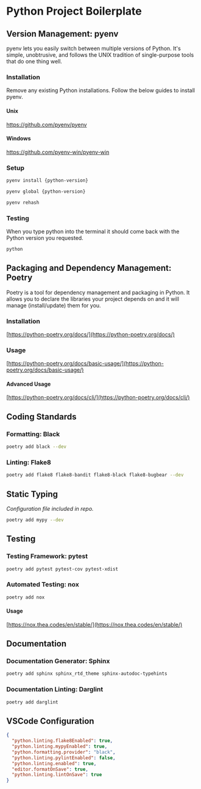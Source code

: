 # Python Project Boilerplate

## Version Management: pyenv

pyenv lets you easily switch between multiple versions of Python. It's simple, unobtrusive, and follows the UNIX tradition of single-purpose tools that do one thing well.

### Installation

Remove any existing Python installations. Follow the below guides to install pyenv.

#### Unix

https://github.com/pyenv/pyenv

#### Windows

https://github.com/pyenv-win/pyenv-win

### Setup

```bash
pyenv install {python-version}

pyenv global {python-version}

pyenv rehash
```

### Testing

When you type python into the terminal it should come back with the Python version you requested.

```bash
python
```

## Packaging and Dependency Management: Poetry

Poetry is a tool for dependency management and packaging in Python. It allows you to declare the libraries your project depends on and it will manage (install/update) them for you.

### Installation

[https://python-poetry.org/docs/](https://python-poetry.org/docs/)

### Usage

[https://python-poetry.org/docs/basic-usage/](https://python-poetry.org/docs/basic-usage/)

#### Advanced Usage

[https://python-poetry.org/docs/cli/](https://python-poetry.org/docs/cli/)

## Coding Standards

### Formatting: Black

```bash
poetry add black --dev
```

### Linting: Flake8

```bash
poetry add flake8 flake8-bandit flake8-black flake8-bugbear --dev
```

## Static Typing

_Configuration file included in repo._

```bash
poetry add mypy --dev
```

## Testing

### Testing Framework: pytest

```bash
poetry add pytest pytest-cov pytest-xdist
```

### Automated Testing: nox

```bash
poetry add nox
```

#### Usage

[https://nox.thea.codes/en/stable/](https://nox.thea.codes/en/stable/)

## Documentation

### Documentation Generator: Sphinx

```bash
poetry add sphinx sphinx_rtd_theme sphinx-autodoc-typehints
```

### Documentation Linting: Darglint

```bash
poetry add darglint
```

## VSCode Configuration

```json
{
  "python.linting.flake8Enabled": true,
  "python.linting.mypyEnabled": true,
  "python.formatting.provider": "black",
  "python.linting.pylintEnabled": false,
  "python.linting.enabled": true,
  "editor.formatOnSave": true,
  "python.linting.lintOnSave": true
}
```
